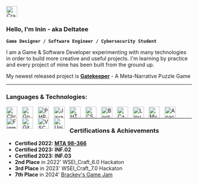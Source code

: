 <img alt="Crab Collector Icon" width="30px" style="padding-right:10px;" src="https://crabcollector.com/img/crab_collector_icon.png"/>

### Hello, I'm Inin - aka Deltatee

**`Game Designer / Software Engineer / Cybersecurity Student`**

I am a Game & Software Developer experimenting with many technologies in order to build more creative and useful projects.
I'm learning by practice and every project of mine has been built from the ground up. 

My newest released project is **[Gatekeeper](https://deltateedev.itch.io/gatekeeper)** - A Meta-Narrative Puzzle Game

---

### Languages & Technologies:
<img align="left" alt="Clickteam Fusion 2.5+" width="30px" style="padding-right:10px;" src="https://crabcollector.com/img/ctf.png"/>
<img align="left" alt="Godot Engine" width="30px" style="padding-right:10px;" src="https://cdn.jsdelivr.net/gh/devicons/devicon/icons/godot/godot-original.svg" />
<img align="left" alt="PHP" width="30px" style="padding-right:10px;" src="https://cdn.jsdelivr.net/gh/devicons/devicon/icons/php/php-original.svg" />
<img align="left" alt="JavaScript" width="30px" style="padding-right:10px;" src="https://cdn.jsdelivr.net/gh/devicons/devicon/icons/javascript/javascript-original.svg">
<img align="left" alt="HTML" width="30px" style="padding-right:10px;" src="https://cdn.jsdelivr.net/gh/devicons/devicon/icons/html5/html5-original.svg">
<img align="left" alt="CSS" width="30px" style="padding-right:10px;" src="https://cdn.jsdelivr.net/gh/devicons/devicon/icons/css3/css3-original.svg" />
<img align="left" alt="Bootstrap" width="30px" style="padding-right:10px;" src="https://cdn.jsdelivr.net/gh/devicons/devicon/icons/bootstrap/bootstrap-original.svg" />
<img align="left" alt="C++" width="30px" style="padding-right:10px;" src="https://cdn.jsdelivr.net/gh/devicons/devicon/icons/cplusplus/cplusplus-original.svg" />
<img align="left" alt="Linux" width="30px" style="padding-right:10px;" src="https://cdn.jsdelivr.net/gh/devicons/devicon/icons/linux/linux-original.svg" />
<img align="left" alt="MySQL" width="30px" style="padding-right:10px;" src="https://cdn.jsdelivr.net/gh/devicons/devicon/icons/mysql/mysql-original.svg" />
<img align="left" alt="Apache" width="30px" style="padding-right:10px;" src="https://cdn.jsdelivr.net/gh/devicons/devicon/icons/apache/apache-original-wordmark.svg" />
<img align="left" alt="Figma" width="30px" style="padding-right:10px;" src="https://cdn.jsdelivr.net/gh/devicons/devicon/icons/figma/figma-original.svg" />
<img align="left" alt="Git" width="30px" style="padding-right:10px;" src="https://cdn.jsdelivr.net/gh/devicons/devicon/icons/git/git-original.svg" />
<img align="left" alt="VSCode" width="30px" style="padding-right:10px;" src="https://cdn.jsdelivr.net/gh/devicons/devicon/icons/vscode/vscode-original.svg" />
<img align="left" alt="Unity" width="30px" style="padding-right:10px;" src="https://cdn.jsdelivr.net/gh/devicons/devicon/icons/unity/unity-original.svg" />
<br>

---

### Certifications & Achievements
 - **Certified 2022: [MTA 98-366](https://www.credly.com/badges/337333be-3df9-482d-b660-ac43d3817f18/public_url)**
 - **Certified 2023: INF.02**
 - **Certified 2023: INF.03**
 - **2nd Place** in 2022' WSEI_Craft_6.0 Hackaton
 - **3rd Place** in 2023' WSEI_Craft_7.0 Hackaton
 - **7th Place** in 2024' [Brackey's Game Jam](https://itch.io/jam/brackeys-11/rate/2535757)
